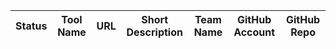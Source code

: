 <!--
This table is intended to provide a clear overview of the tools
available in our community. 

Please fill in the columns as follows:

- **Status**: Use the following icons to indicate the tool's status:
  - 🟢 for Live (functioning tool)
  - 🔴 for Offline (temporarily not available)
  - 🛠️ for Under Maintenance (tool is being updated)
- **Tool Name**: The name of the tool.
- **URL**: A direct link to the tool or its homepage.
- **Short Description**: A brief description of the tool (max 60 chars).
- **Team Name**: The name of the team or the individual responsible for the tool.
- **GitHub Account**: The GitHub account of the main maintainer.
- **GitHub Repo**: A link to the tool's GitHub repository.

- To add a new row, just copy an existing line and replace the details, ensuring you keep the "|" character as a column separator.
-->

| Status | Tool Name | URL                      | Short Description                   | Team Name | GitHub Account         | GitHub Repo                |
|--------|-----------|--------------------------|-------------------------------------|-----------|------------------------|-----------------------------|
